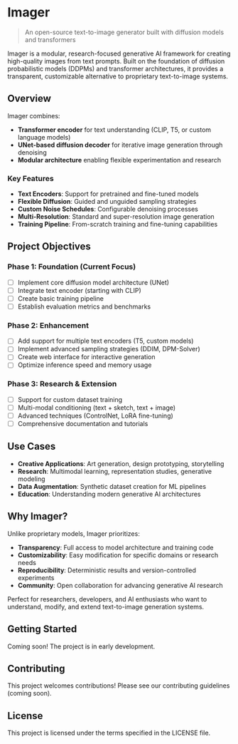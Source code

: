 # Imager

> An open-source text-to-image generator built with diffusion models and transformers

Imager is a modular, research-focused generative AI framework for creating high-quality images from text prompts. Built on the foundation of diffusion probabilistic models (DDPMs) and transformer architectures, it provides a transparent, customizable alternative to proprietary text-to-image systems.

## Overview

Imager combines:
- **Transformer encoder** for text understanding (CLIP, T5, or custom language models)
- **UNet-based diffusion decoder** for iterative image generation through denoising
- **Modular architecture** enabling flexible experimentation and research

### Key Features

- **Text Encoders**: Support for pretrained and fine-tuned models
- **Flexible Diffusion**: Guided and unguided sampling strategies
- **Custom Noise Schedules**: Configurable denoising processes
- **Multi-Resolution**: Standard and super-resolution image generation
- **Training Pipeline**: From-scratch training and fine-tuning capabilities

## Project Objectives

### Phase 1: Foundation (Current Focus)
- [ ] Implement core diffusion model architecture (UNet)
- [ ] Integrate text encoder (starting with CLIP)
- [ ] Create basic training pipeline
- [ ] Establish evaluation metrics and benchmarks

### Phase 2: Enhancement
- [ ] Add support for multiple text encoders (T5, custom models)
- [ ] Implement advanced sampling strategies (DDIM, DPM-Solver)
- [ ] Create web interface for interactive generation
- [ ] Optimize inference speed and memory usage

### Phase 3: Research & Extension
- [ ] Support for custom dataset training
- [ ] Multi-modal conditioning (text + sketch, text + image)
- [ ] Advanced techniques (ControlNet, LoRA fine-tuning)
- [ ] Comprehensive documentation and tutorials

## Use Cases

- **Creative Applications**: Art generation, design prototyping, storytelling
- **Research**: Multimodal learning, representation studies, generative modeling
- **Data Augmentation**: Synthetic dataset creation for ML pipelines
- **Education**: Understanding modern generative AI architectures

## Why Imager?

Unlike proprietary models, Imager prioritizes:
- **Transparency**: Full access to model architecture and training code
- **Customizability**: Easy modification for specific domains or research needs  
- **Reproducibility**: Deterministic results and version-controlled experiments
- **Community**: Open collaboration for advancing generative AI research

Perfect for researchers, developers, and AI enthusiasts who want to understand, modify, and extend text-to-image generation systems.

## Getting Started

Coming soon! The project is in early development.

## Contributing

This project welcomes contributions! Please see our contributing guidelines (coming soon).

## License

This project is licensed under the terms specified in the LICENSE file.
